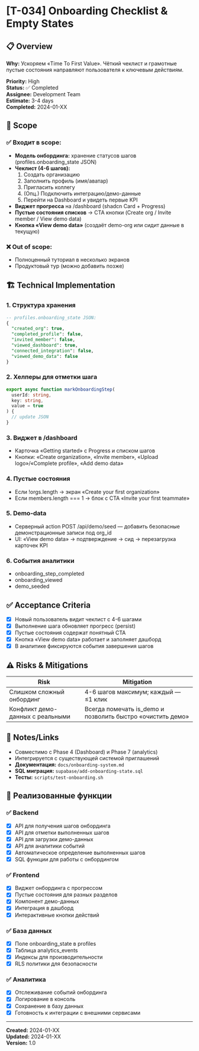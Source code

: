 # [T-034] Onboarding Checklist & Empty States

## 📋 Overview

**Why:** Ускоряем «Time To First Value». Чёткий чеклист и грамотные пустые состояния направляют пользователя к ключевым действиям.

**Priority:** High  
**Status:** ✅ Completed  
**Assignee:** Development Team  
**Estimate:** 3-4 days  
**Completed:** 2024-01-XX

## 🎯 Scope

### ✅ Входит в scope:

- **Модель онбординга:** хранение статусов шагов (profiles.onboarding_state JSON)
- **Чеклист (4-6 шагов):**
  1. Создать организацию
  2. Заполнить профиль (имя/аватар)
  3. Пригласить коллегу
  4. (Опц.) Подключить интеграцию/демо-данные
  5. Перейти на Dashboard и увидеть первые KPI
- **Виджет прогресса** на /dashboard (shadcn Card + Progress)
- **Пустые состояния списков** → CTA кнопки (Create org / Invite member / View demo data)
- **Кнопка «View demo data»** (создаёт demo-org или сидит данные в текущую)

### ❌ Out of scope:

- Полноценный туториал в несколько экранов
- Продуктовый тур (можно добавить позже)

## 🏗️ Technical Implementation

### 1. Структура хранения

```sql
-- profiles.onboarding_state JSON:
{
  "created_org": true,
  "completed_profile": false,
  "invited_member": false,
  "viewed_dashboard": true,
  "connected_integration": false,
  "viewed_demo_data": false
}
```

### 2. Хелперы для отметки шага

```typescript
export async function markOnboardingStep(
  userId: string,
  key: string,
  value = true
) {
  // update JSON
}
```

### 3. Виджет в /dashboard

- Карточка «Getting started» с Progress и списком шагов
- Кнопки: «Create organization», «Invite member», «Upload logo»/«Complete profile», «Add demo data»

### 4. Пустые состояния

- Если !orgs.length → экран «Create your first organization»
- Если members.length === 1 → блок с CTA «Invite your first teammate»

### 5. Demo-data

- Серверный action POST /api/demo/seed — добавить безопасные демонстрационные записи под org_id
- UI: «View demo data» → подтверждение → сид → перезагрузка карточек KPI

### 6. События аналитики

- onboarding_step_completed
- onboarding_viewed
- demo_seeded

## ✅ Acceptance Criteria

- [x] Новый пользователь видит чеклист с 4-6 шагами
- [x] Выполнение шага обновляет прогресс (persist)
- [x] Пустые состояния содержат понятный CTA
- [x] Кнопка «View demo data» работает и заполняет дашборд
- [x] В аналитике фиксируются события завершения шагов

## ⚠️ Risks & Mitigations

| Risk                             | Mitigation                                                 |
| -------------------------------- | ---------------------------------------------------------- |
| Слишком сложный онбординг        | 4-6 шагов максимум; каждый — ≤1 клик                       |
| Конфликт демо-данных с реальными | Всегда помечать is_demo и позволить быстро «очистить демо» |

## 🔗 Notes/Links

- Совместимо с Phase 4 (Dashboard) и Phase 7 (analytics)
- Интегрируется с существующей системой приглашений
- **Документация:** `docs/onboarding-system.md`
- **SQL миграция:** `supabase/add-onboarding-state.sql`
- **Тесты:** `scripts/test-onboarding.sh`

## 🎉 Реализованные функции

### ✅ Backend

- [x] API для получения шагов онбординга
- [x] API для отметки выполненных шагов
- [x] API для загрузки демо-данных
- [x] API для аналитики событий
- [x] Автоматическое определение выполненных шагов
- [x] SQL функции для работы с онбордингом

### ✅ Frontend

- [x] Виджет онбординга с прогрессом
- [x] Пустые состояния для разных разделов
- [x] Компонент демо-данных
- [x] Интеграция в дашборд
- [x] Интерактивные кнопки действий

### ✅ База данных

- [x] Поле onboarding_state в profiles
- [x] Таблица analytics_events
- [x] Индексы для производительности
- [x] RLS политики для безопасности

### ✅ Аналитика

- [x] Отслеживание событий онбординга
- [x] Логирование в консоль
- [x] Сохранение в базу данных
- [x] Готовность к интеграции с внешними сервисами

---

**Created:** 2024-01-XX  
**Updated:** 2024-01-XX  
**Version:** 1.0
